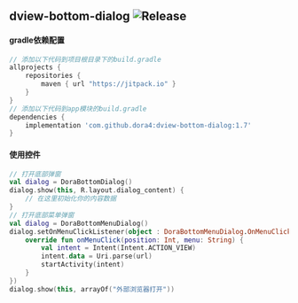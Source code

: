 dview-bottom-dialog
![Release](https://jitpack.io/v/dora4/dview-bottom-dialog.svg)
--------------------------------

#### gradle依赖配置

```groovy
// 添加以下代码到项目根目录下的build.gradle
allprojects {
    repositories {
        maven { url "https://jitpack.io" }
    }
}
// 添加以下代码到app模块的build.gradle
dependencies {
    implementation 'com.github.dora4:dview-bottom-dialog:1.7'
}
```

#### 使用控件
```kotlin
// 打开底部弹窗
val dialog = DoraBottomDialog()
dialog.show(this, R.layout.dialog_content) {
    // 在这里初始化你的内容数据
}
// 打开底部菜单弹窗
val dialog = DoraBottomMenuDialog()
dialog.setOnMenuClickListener(object : DoraBottomMenuDialog.OnMenuClickListener {
    override fun onMenuClick(position: Int, menu: String) {
        val intent = Intent(Intent.ACTION_VIEW)
        intent.data = Uri.parse(url)
        startActivity(intent)
    }
})
dialog.show(this, arrayOf("外部浏览器打开"))
```
